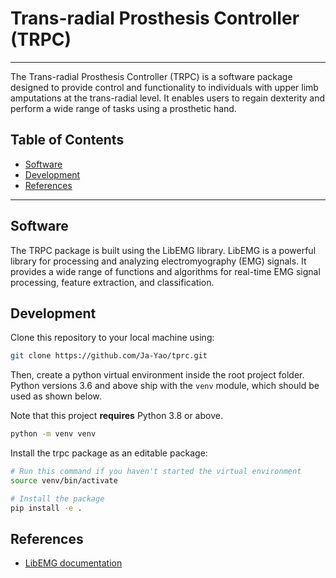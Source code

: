 # Trans-radial Prosthesis Controller (TRPC)

****

The Trans-radial Prosthesis Controller (TRPC) is a software package designed to provide control and functionality to
individuals with upper limb amputations at the trans-radial level. It enables users to regain dexterity and perform
a wide range of tasks using a prosthetic hand.

## Table of Contents
- [Software](#software)
- [Development](#development)
- [References](#references)

****

## Software
The TRPC package is built using the LibEMG library. LibEMG is a powerful library for processing and analyzing
electromyography (EMG) signals. It provides a wide range of functions and algorithms for real-time EMG signal
processing, feature extraction, and classification.

## Development
Clone this repository to your local machine using:
```bash
git clone https://github.com/Ja-Yao/tprc.git
```

Then, create a python virtual environment inside the root project folder. Python versions 3.6 and above ship with the 
`venv` module, which should be used as shown below. 

Note that this project **requires** Python 3.8 or above.
```bash
python -m venv venv
```

Install the trpc package as an editable package:
```bash
# Run this command if you haven't started the virtual environment
source venv/bin/activate

# Install the package
pip install -e .
```

## References
- [LibEMG documentation](https://libemg.github.io/libemg/index.html)